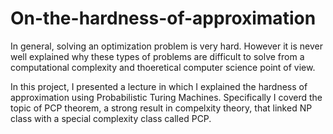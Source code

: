 # On-the-hardness-of-approximation


In general, solving an optimization problem is very hard. However it is never well explained why these types of problems are difficult to solve from a computational complexity and thoeretical computer science point of view.

In this project, I presented a lecture in which I explained the hardness of approximation using Probabilistic Turing Machines. Specifically I coverd the topic of PCP theorem, a strong result in compelxity theory, that linked NP class with a special complexity class called PCP.



